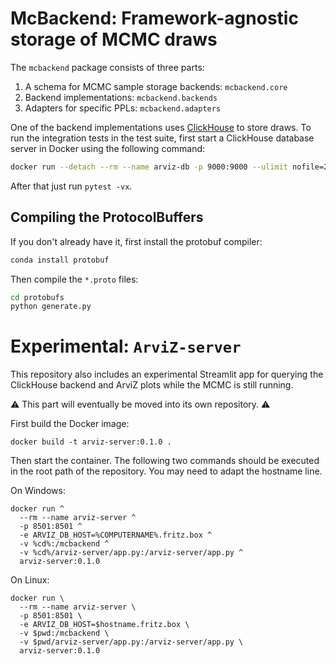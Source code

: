 # McBackend: Framework-agnostic storage of MCMC draws
The `mcbackend` package consists of three parts:
1. A schema for MCMC sample storage backends: `mcbackend.core`
2. Backend implementations: `mcbackend.backends`
3. Adapters for specific PPLs: `mcbackend.adapters`

One of the backend implementations uses [ClickHouse](https://github.com/ClickHouse/ClickHouse) to store draws.
To run the integration tests in the test suite, first start a ClickHouse database server in Docker using the following command:

```bash
docker run --detach --rm --name arviz-db -p 9000:9000 --ulimit nofile=262144:262144 yandex/clickhouse-server
```

After that just run `pytest -vx`.

## Compiling the ProtocolBuffers
If you don't already have it, first install the protobuf compiler:
```bash
conda install protobuf
```

Then compile the `*.proto` files:
```bash
cd protobufs
python generate.py
```

# Experimental: `ArviZ-server`
This repository also includes an experimental Streamlit app for querying the ClickHouse backend and ArviZ plots while the MCMC is still running.

⚠ This part will eventually be moved into its own repository. ⚠

First build the Docker image:

```
docker build -t arviz-server:0.1.0 .
```

Then start the container.
The following two commands should be executed in the root path of the repository.
You may need to adapt the hostname line.

On Windows:
```
docker run ^
  --rm --name arviz-server ^
  -p 8501:8501 ^
  -e ARVIZ_DB_HOST=%COMPUTERNAME%.fritz.box ^
  -v %cd%:/mcbackend ^
  -v %cd%/arviz-server/app.py:/arviz-server/app.py ^
  arviz-server:0.1.0
```


On Linux:
```
docker run \
  --rm --name arviz-server \
  -p 8501:8501 \
  -e ARVIZ_DB_HOST=$hostname.fritz.box \
  -v $pwd:/mcbackend \
  -v $pwd/arviz-server/app.py:/arviz-server/app.py \
  arviz-server:0.1.0
```
